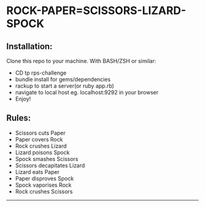 # ROCK-PAPER=SCISSORS-LIZARD-SPOCK

Installation:
-------------
Clone this repo to your machine.
With BASH/ZSH or similar:
- CD tp rps-challenge
- bundle install for gems/dependencies
- rackup to start a server(or ruby app.rb)
- navigate to local host eg. localhost:9292 in your browser
- Enjoy!

Rules:
------
* Scissors cuts Paper
* Paper covers Rock
* Rock crushes Lizard
* Lizard poisons Spock
* Spock smashes Scissors
* Scissors decapitates Lizard
* Lizard eats Paper
* Paper disproves Spock
* Spock vaporises Rock
* Rock crushes Scissors

-----------------------
